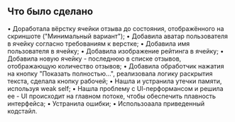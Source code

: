 ## Что было сделано
• Доработала вёрстку ячейки отзыва до состояния, отображённого на скриншоте ("Минимальный вариант");
• Добавила аватар пользователя в ячейку согласно требованиям к верстке;
• Добавила имя пользователя в ячейку;
• Добавила изображение рейтинга в ячейку;
• Добавила новую ячейку - последнюю в списке отзывов, отображающую количество отзывов;
• Добавила обработчик нажатия на кнопку "Показать полностью...", реализовала логику раскрытия текста, сделала кнопку рабочей;
• Нашла и устранила утечки памяти, используя weak self;
• Нашла проблему с Ul-перформансом и решила ее - UI происходит на главном потоке, чтобы обеспечить плавность интерфейса;
• Устранила ошибки;
• Использоаала приведенный кодстайл.
